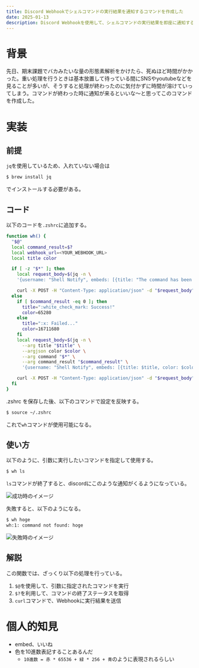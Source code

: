 ```yaml
---
title: Discord Webhookでシェルコマンドの実行結果を通知するコマンドを作成した
date: 2025-01-13
description: Discord Webhookを使用して、シェルコマンドの実行結果を即座に通知するシンプルなシェル関数を作成しました。成功・失敗を視覚的に確認でき、サーバー管理やスクリプト実行時に役立ちます。
---
```


# 背景

先日、期末課題でバカみたいな量の形態素解析をかけたら、死ぬほど時間がかかった。重い処理を行うときは基本放置して待っている間にSNSやyoutubeなどを見ることが多いが、そうすると処理が終わったのに気付かずに時間が溶けていってしまう。コマンドが終わった時に通知が来るといいな〜と思ってこのコマンドを作成した。

# 実装

## 前提

`jq`を使用しているため、入れていない場合は

```sh
$ brew install jq
```

でインストールする必要がある。

## コード

以下のコードを`.zshrc`に追加する。

```sh
function wh() {
  "$@"
  local command_result=$?
  local webhook_url=<YOUR_WEBHOOK_URL>
  local title color

  if [ -z "$*" ]; then
    local request_body=$(jq -n \
    '{username: "Shell Notify", embeds: [{title: "The command has been executed!", color: 12632256 }]}')

    curl -X POST -H "Content-Type: application/json" -d "$request_body" "$webhook_url"
  else
    if [ $command_result -eq 0 ]; then
      title=":white_check_mark: Success!"
      color=65280
    else
      title=":x: Failed..."
      color=16711680
    fi
    local request_body=$(jq -n \
      --arg title "$title" \
      --argjson color $color \
      --arg command "$*" \
      --arg command_result "$command_result" \
      '{username: "Shell Notify", embeds: [{title: $title, color: $color, fields:[{ name: "Command", value: $command, inline: false }, { name: "Result", value: $command_result, inline: false }]}]}')

    curl -X POST -H "Content-Type: application/json" -d "$request_body" "$webhook_url"
  fi
}
```

.zshrc を保存した後、以下のコマンドで設定を反映する。

```sh
$ source ~/.zshrc
```

これで`wh`コマンドが使用可能になる。

## 使い方

以下のように、引数に実行したいコマンドを指定して使用する。

```sh
$ wh ls
```

`ls`コマンドが終了すると、discordにこのような通知がくるようになっている。

![成功時のイメージ](/blogImage/discord-webhook-shell-command/success.webp)

失敗すると、以下のようになる。

```sh
$ wh hoge
wh:1: command not found: hoge
```

![失敗時のイメージ](/blogImage/discord-webhook-shell-command/failed.webp)

## 解説

この関数では、ざっくり以下の処理を行っている。

1. `$@`を使用して、引数に指定されたコマンドを実行
2. `$?`を利用して、コマンドの終了ステータスを取得
3. `curl`コマンドで、Webhookに実行結果を送信

# 個人的知見

- embed、いいね
- 色を10進数表記することあるんだ
  - `10進数 = 赤 * 65536 + 緑 * 256 + 青`のように表現されるらしい
